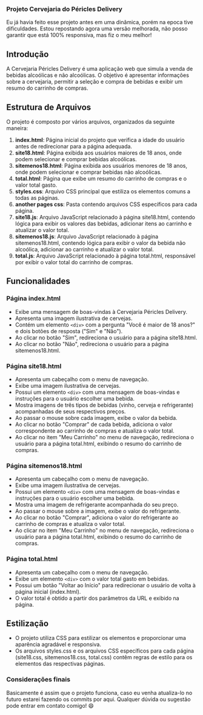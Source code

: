 ### Projeto Cervejaria do Péricles Delivery
Eu já havia feito esse projeto antes em uma dinâmica, porém na epoca tive dificuldades.
Estou repostando agora uma versão melhorada, não posso garantir que está  100% responsiva, mas fiz o meu melhor!

## Introdução
A Cervejaria Péricles Delivery é uma aplicação web que simula a venda de bebidas alcoólicas e não alcoólicas. O objetivo é apresentar informações sobre a cervejaria, permitir a seleção e compra de bebidas e exibir um resumo do carrinho de compras.

## Estrutura de Arquivos
O projeto é composto por vários arquivos, organizados da seguinte maneira:

1. **index.html**: Página inicial do projeto que verifica a idade do usuário antes de redirecionar para a página adequada.
2. **site18.html**: Página exibida aos usuários maiores de 18 anos, onde podem selecionar e comprar bebidas alcoólicas.
3. **sitemenos18.html**: Página exibida aos usuários menores de 18 anos, onde podem selecionar e comprar bebidas não alcoólicas.
4. **total.html**: Página que exibe um resumo do carrinho de compras e o valor total gasto.
5. **styles.css**: Arquivo CSS principal que estiliza os elementos comuns a todas as páginas.
6. **another pages css**: Pasta contendo arquivos CSS específicos para cada página.
7. **site18.js**: Arquivo JavaScript relacionado à página site18.html, contendo lógica para exibir os valores das bebidas, adicionar itens ao carrinho e atualizar o valor total.
8. **sitemenos18.js**: Arquivo JavaScript relacionado à página sitemenos18.html, contendo lógica para exibir o valor da bebida não alcoólica, adicionar ao carrinho e atualizar o valor total.
9. **total.js**: Arquivo JavaScript relacionado à página total.html, responsável por exibir o valor total do carrinho de compras.

## Funcionalidades

### Página index.html
- Exibe uma mensagem de boas-vindas à Cervejaria Péricles Delivery.
- Apresenta uma imagem ilustrativa de cervejas.
- Contém um elemento `<div>` com a pergunta "Você é maior de 18 anos?" e dois botões de resposta ("Sim" e "Não").
- Ao clicar no botão "Sim", redireciona o usuário para a página site18.html.
- Ao clicar no botão "Não", redireciona o usuário para a página sitemenos18.html.

### Página site18.html
- Apresenta um cabeçalho com o menu de navegação.
- Exibe uma imagem ilustrativa de cervejas.
- Possui um elemento `<div>` com uma mensagem de boas-vindas e instruções para o usuário escolher uma bebida.
- Mostra imagens de três tipos de bebidas (vinho, cerveja e refrigerante) acompanhadas de seus respectivos preços.
- Ao passar o mouse sobre cada imagem, exibe o valor da bebida.
- Ao clicar no botão "Comprar" de cada bebida, adiciona o valor correspondente ao carrinho de compras e atualiza o valor total.
- Ao clicar no item "Meu Carrinho" no menu de navegação, redireciona o usuário para a página total.html, exibindo o resumo do carrinho de compras.

### Página sitemenos18.html
- Apresenta um cabeçalho com o menu de navegação.
- Exibe uma imagem ilustrativa de cervejas.
- Possui um elemento `<div>` com uma mensagem de boas-vindas e instruções para o usuário escolher uma bebida.
- Mostra uma imagem de refrigerante acompanhada do seu preço.
- Ao passar o mouse sobre a imagem, exibe o valor do refrigerante.
- Ao clicar no botão "Comprar", adiciona o valor do refrigerante ao carrinho de compras e atualiza o valor total.
- Ao clicar no item "Meu Carrinho" no menu de navegação, redireciona o usuário para a página total.html, exibindo o resumo do carrinho de compras.

### Página total.html
- Apresenta um cabeçalho com o menu de navegação.
- Exibe um elemento `<div>` com o valor total gasto em bebidas.
- Possui um botão "Voltar ao Início" para redirecionar o usuário de volta à página inicial (index.html).
- O valor total é obtido a partir dos parâmetros da URL e exibido na página.

## Estilização
- O projeto utiliza CSS para estilizar os elementos e proporcionar uma aparência agradável e responsiva.
- Os arquivos styles.css e os arquivos CSS específicos para cada página (site18.css, sitemenos18.css, total.css) contêm regras de estilo para os elementos das respectivas páginas.

### Considerações finais
Basicamente é assim que o projeto funciona, caso eu venha atualiza-lo no futuro estarei fazendo os commits por aqui.
Qualquer dúvida ou sugestão pode entrar em contato comigo! :smile: